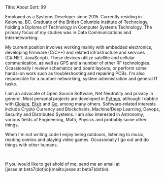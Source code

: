 Title: About
Sort:  99


Employed as a Systems Developer since 2015. Currently residing in Kelowna, BC. Graduate of the British Columbia Institute of Technology, holding a Diploma of Technology in Computer Systems Technology. The primary focus of my studies was in Data Communications and Internetworking.

My current position involves working mainly with embedded electronics, developing firmware (C/C++) and related infrastructure and services (C#.NET, JavaScript). These devices utilize satellite and cellular communication, as well as GPS and a number of other RF technologies. Ocassionally I review schematics and board layouts, or perform some hands-on work such as troubleshooting and repairing PCBs. I'm also responsible for a number networking, system administration and general IT tasks.

I am an advocate of Open Source Software, Net Neutrality and privacy in general. Most personal projects are developed in [Python](https://python.org/), although I dabble with [Clojure](https://clojure.org/), [Elixir](https://elixir-lang.org/) and [Go](https://golang.org/), among many others. Software-related interests include Crypto Currency and Blockchains, Machine/Deep Learning, Devops, Security and Distributed Systems. I am also interested in Astronomy, various fields of Engineering, Math, Physics and probably some other things.

When I'm not writing code I enjoy being outdoors, listening to music, reading comics and playing video games. Occasionally I go out and do things with other humans.

<br />

If you would like to get ahold of me, send me an email at [jesse&nbsp;at&nbsp;beta7(dot)io](mailto:jesse at beta7(dot)io).
